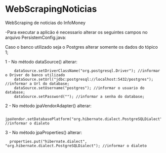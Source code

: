 # WebScrapingNoticias
WebScraping de noticias do InfoMoney

-Para executar a aplicão é necessario alterar os seguintes campos no arquivo PersistemConfig.java:

 Caso o banco utilizado seja o Postgres alterar somente os dados do tópico 1;   
  
  1 - No método dataSource() alterar:
  
        dataSource.setDriverClassName("org.postgresql.Driver"); //informar o Driver do banco utilizado
        dataSource.setUrl("jdbc:postgresql://localhost:5432/postgres"); //informar a Url do database;
        dataSource.setUsername("postgres"); //informar o usuario do database;
        dataSource.setPassword(""); //informar a senha do database;
        
   2 - No método jpaVendorAdapter() alterar:
   
       jpaVendor.setDatabasePlatform("org.hibernate.dialect.PostgreSQLDialect"); //informar o dialeto
       
   3 - No método  jpaProperties() alterar: 
   
      properties.put("hibernate.dialect", "org.hibernate.dialect.PostgreSQLDialect"); //informar o dialeto
